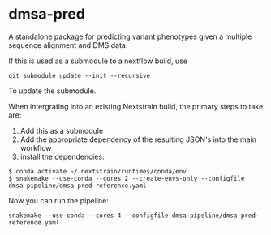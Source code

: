 # dmsa-pred

A standalone package for predicting variant phenotypes given a multiple sequence alignment and DMS data.

If this is used as a submodule to a nextflow build, use
```
git submodule update --init --recursive
```
To update the submodule.

When intergrating into an existing Nextstrain build, the primary steps to take are:

1. Add this as a submodule
2. Add the appropriate dependency of the resulting JSON's into the main workflow
3. install the dependencies:
```
$ conda activate ~/.nextstrain/runtimes/conda/env
$ snakemake --use-conda --cores 2 --create-envs-only --configfile dmsa-pipeline/dmsa-pred-reference.yaml
```
Now you can run the pipeline:
```
snakemake --use-conda --cores 4 --configfile dmsa-pipeline/dmsa-pred-reference.yaml
```


